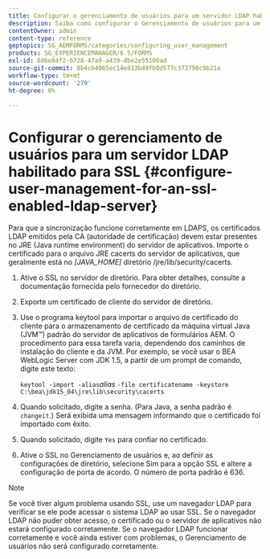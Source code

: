 ```yaml
---
title: Configurar o gerenciamento de usuários para um servidor LDAP habilitado para SSL
description: Saiba como configurar o Gerenciamento de usuários para um servidor LDAP habilitado para SSL para que a sincronização funcione corretamente em LDAPS.
contentOwner: admin
content-type: reference
geptopics: SG_AEMFORMS/categories/configuring_user_management
products: SG_EXPERIENCEMANAGER/6.5/FORMS
exl-id: 606e84f2-6728-47a9-a439-dbe2e55100ad
source-git-commit: 8b4cb4065ec14e813b49fb0d577c372790c9b21a
workflow-type: tm+mt
source-wordcount: '279'
ht-degree: 0%

---
```


# Configurar o gerenciamento de usuários para um servidor LDAP habilitado para SSL {#configure-user-management-for-an-ssl-enabled-ldap-server}

Para que a sincronização funcione corretamente em LDAPS, os certificados LDAP emitidos pela CA (autoridade de certificação) devem estar presentes no JRE (Java runtime environment) do servidor de aplicativos. Importe o certificado para o arquivo JRE cacerts do servidor de aplicativos, que geralmente está no *[JAVA_HOME]* diretório /jre/lib/security/cacerts.

1. Ative o SSL no servidor de diretório. Para obter detalhes, consulte a documentação fornecida pelo fornecedor do diretório.
1. Exporte um certificado de cliente do servidor de diretório.
1. Use o programa keytool para importar o arquivo de certificado do cliente para o armazenamento de certificado da máquina virtual Java (JVM™) padrão do servidor de aplicativos de formulários AEM. O procedimento para essa tarefa varia, dependendo dos caminhos de instalação do cliente e da JVM. Por exemplo, se você usar o BEA WebLogic Server com JDK 1.5, a partir de um prompt de comando, digite este texto:

   `keytool -import -alias`*alias* `-file certificatename -keystore C:\bea\jdk15_04\jre\lib\security\cacerts`

1. Quando solicitado, digite a senha. (Para Java, a senha padrão é `changeit`.) Será exibida uma mensagem informando que o certificado foi importado com êxito.
1. Quando solicitado, digite `Yes` para confiar no certificado.
1. Ative o SSL no Gerenciamento de usuários e, ao definir as configurações de diretório, selecione Sim para a opção SSL e altere a configuração de porta de acordo. O número de porta padrão é 636.

>[!NOTE]
>
>Se você tiver algum problema usando SSL, use um navegador LDAP para verificar se ele pode acessar o sistema LDAP ao usar SSL. Se o navegador LDAP não puder obter acesso, o certificado ou o servidor de aplicativos não estará configurado corretamente. Se o navegador LDAP funcionar corretamente e você ainda estiver com problemas, o Gerenciamento de usuários não será configurado corretamente.
